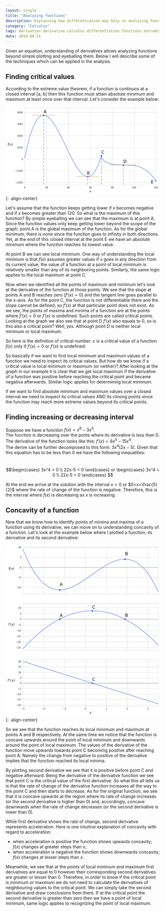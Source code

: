 ```yaml
---
layout: single
title: "Analyzing functions"
description: Explaining how differentiation may help in analyzing functions, understanding their behaviour and finding the extremities  
category: "Calculus"
tags: derivation derivative calculus differentiation functions extremities extreme-points analysis
date: 2019-09-21
---
```


Given an equation, understanding of derivatives allows analyzing functions beyond simple plotting and eyeballing them. Below I will describe some of the techniques which can be applied in the analysis.

## Finding critical values

According to the extreme value theorem, if a function is continuos at a closed interval \[a, b\] then this function must attain absolute minimum and maximum at least once over that interval. Let's consider the example below:

![](/assets/images/calculus/plot_critical_values.png){: .align-center}

Let's assume that the function keeps getting lower if $x$ becomes negative and if $x$ becomes greater than 120. So what is the maximum of this function? By simple eyeballing we can see that the maximum is at point A. Since the function values only keep getting lower beyond the scope of the graph, point A is the global maximum of the function. As for the global minimum, there is none since the function goes to infinity in both directions. Yet, at the end of this closed interval at the point E we have an absolute minimum where the function reaches its lowest value.

At point B we can see local minimum. One way of understanding the local minimum is that $f(x)$ assumes greater values if $x$ goes in any direction from its current value; the value of a function at a point of local minimum is relatively smaller than any of its neighboring points. Similarly, the same logic applies to the local maximum at point C.

Now when we identified all the points of maximum and minimum let's look at the derivative of the function at those points. We see that the slope at points A and B reaches zero ($f'(x)=0$) and the tangent line goes parallel to the x-axis. As for the point C, the function is not differentiable there and the slope cannot be defined, so $f'(x)$ at that particular point does not exist. As we see, the points of maxima and minima of a function are at the points where $f'(x)=0$ or $f'(x)$ is undefined. Such points are called critical points. Looking at the graph we also see that at point D $f'(x)$ also equals to 0, so is this also a critical point? Well, yes. Although point D is neither local minimum or local maximum.

So here is the definition of critical number: $c$ is a critical value of a function $f(x)$ only if $f'(x) = 0$ or $f'(x)$ is undefined.

So basically if we want to find local minimum and maximum values of a function we need to inspect its critical values. But how do we know if a critical value is local minimum or maximum (or neither)? After looking at the graph in our example it is clear that we get local maximum if the derivative of a function was positive before reaching the critical point and became negativa afterwards. Similar logic applies for determining local minimum.

If we want to find absolute minimum and maximum values over a closed interval we need to inspect its critical values AND its closing points since the function may reach more extreme values beyond its critical points.

## Finding increasing or decreasing interval

Suppose we have a function $f(x) = x^6-3x^5$.<br>
The function is decreasing over the ponts where its derivative is less then 0. The derivative of the function looks like this: $f'(x)=6x^5-15x^4$.<br>
The derive can be further decomposed to this form: $3x^4(2x-5)$. Given that this equation has to be less than 0 we have the following inequalities:

&nbsp;&nbsp;&nbsp;&nbsp;
$$\begin{cases}
3x^4 > 0 \\
22x-5 < 0
\end{cases}
or
\begin{cases}
3x^4 < 0 \\
22x-5 > 0
\end{cases}
$$

At the end we arrive at the solution with the interval $x<0$ or $0<x<\frac{5}{2}$ where the rate of change of the function is negative. Therefore, this is the interval where $f(x)$ is decreasing as $x$ is increasing.

## Concavity of a function

Now that we know how to identify points of minima and maxima of a function using its derivative, we can move on to understanding concavity of a function. Let's look at the example below where I plotted a function, its derivative and its second derivative:

![](/assets/images/calculus/plot_concavity.png){: .align-center}

So we see that the function reaches its local minimum and maximum at points A and B respectively. At the same time we notice that the function is concave upwards around the point of local minimum and downwards around the point of local maximum. The values of the derivative of the function move upwards towards point C becoming positive after reaching point A. Namely the change from negative to positive of the derivative implies that the function reached its local minima.

By plotting second derivative we see that it is positive before point C and negative afterward. Being the derivative of the derivative function we see that point C is the critical value of the first derivative. So what this all tells us is that the rate of change of the derivative function increases all the way to the point C and then starts to decrease. As for the original function, we see that it is concave upwards at the region where its rate of change increases (or the second derivative is higher than 0) and, accordingly, concave downwards when the rate of change decreases (or the second derivative is lower than 0).

While first derivative shows the rate of change, second derivative represents acceleration. Here is one intuitive explanation of concavity with regard to acceleration:

 * when acceleration is positive the function shows upwards concavity; $f(x)$ changes at greater steps than $x$;
 * when acceleration is negative the function shows downwards concavity; $f(x)$ changes at lesser steps than $x$.
    
Meanwhile, we see that at the points of local minimum and maximum first derivatives are equal to 0 however their corresponding second derivatives are greater or lesser than 0. Therefore, in order to know if the critical point is minimum or maximum we do not need to calculate the derivatives of neighbouring values to the critical point. We can simply take the second derivative and draw conclusions from there. If at the critical point the second derivative is greater than zero then we have a point of local minimum, same logic applies to recognizing the point of local maximum. 
